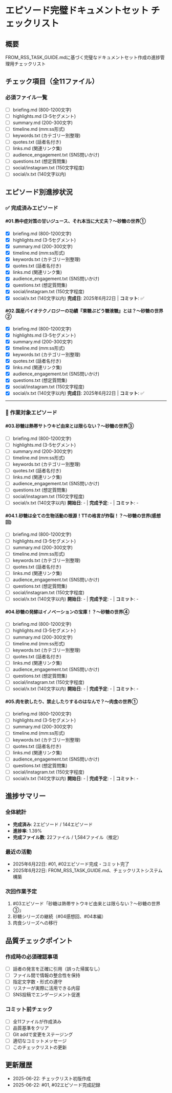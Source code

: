 # エピソード完璧ドキュメントセット チェックリスト

## 概要
FROM_RSS_TASK_GUIDE.mdに基づく完璧なドキュメントセット作成の進捗管理用チェックリスト

## チェック項目（全11ファイル）

### 必須ファイル一覧
- [ ] briefing.md (800-1200文字)
- [ ] highlights.md (3-5セグメント)
- [ ] summary.md (200-300文字)
- [ ] timeline.md (mm:ss形式)
- [ ] keywords.txt (カテゴリー別整理)
- [ ] quotes.txt (話者名付き)
- [ ] links.md (関連リンク集)
- [ ] audience_engagement.txt (SNS問いかけ)
- [ ] questions.txt (想定質問集)
- [ ] social/instagram.txt (150文字程度)
- [ ] social/x.txt (140文字以内)

## エピソード別進捗状況

### ✅ 完成済みエピソード

#### #01.熱中症対策の甘いジュース、それ本当に大丈夫？〜砂糖の世界①
- [x] briefing.md (800-1200文字)
- [x] highlights.md (3-5セグメント)
- [x] summary.md (200-300文字)
- [x] timeline.md (mm:ss形式)
- [x] keywords.txt (カテゴリー別整理)
- [x] quotes.txt (話者名付き)
- [x] links.md (関連リンク集)
- [x] audience_engagement.txt (SNS問いかけ)
- [x] questions.txt (想定質問集)
- [x] social/instagram.txt (150文字程度)
- [x] social/x.txt (140文字以内)
**完成日**: 2025年6月22日 | **コミット**: ✅

#### #02.国産バイオテクノロジーの功績『果糖ぶどう糖液糖』とは？〜砂糖の世界②
- [x] briefing.md (800-1200文字)
- [x] highlights.md (3-5セグメント)
- [x] summary.md (200-300文字)
- [x] timeline.md (mm:ss形式)
- [x] keywords.txt (カテゴリー別整理)
- [x] quotes.txt (話者名付き)
- [x] links.md (関連リンク集)
- [x] audience_engagement.txt (SNS問いかけ)
- [x] questions.txt (想定質問集)
- [x] social/instagram.txt (150文字程度)
- [x] social/x.txt (140文字以内)
**完成日**: 2025年6月22日 | **コミット**: ✅

---

### 🔄 作業対象エピソード

#### #03.砂糖は熱帯サトウキビ由来とは限らない？〜砂糖の世界③
- [ ] briefing.md (800-1200文字)
- [ ] highlights.md (3-5セグメント)
- [ ] summary.md (200-300文字)
- [ ] timeline.md (mm:ss形式)
- [ ] keywords.txt (カテゴリー別整理)
- [ ] quotes.txt (話者名付き)
- [ ] links.md (関連リンク集)
- [ ] audience_engagement.txt (SNS問いかけ)
- [ ] questions.txt (想定質問集)
- [ ] social/instagram.txt (150文字程度)
- [ ] social/x.txt (140文字以内)
**開始日**: - | **完成予定**: - | **コミット**: -

#### #04.1.砂糖は全ての生物活動の根源！TTの格言が炸裂！？〜砂糖の世界(感想回)
- [ ] briefing.md (800-1200文字)
- [ ] highlights.md (3-5セグメント)
- [ ] summary.md (200-300文字)
- [ ] timeline.md (mm:ss形式)
- [ ] keywords.txt (カテゴリー別整理)
- [ ] quotes.txt (話者名付き)
- [ ] links.md (関連リンク集)
- [ ] audience_engagement.txt (SNS問いかけ)
- [ ] questions.txt (想定質問集)
- [ ] social/instagram.txt (150文字程度)
- [ ] social/x.txt (140文字以内)
**開始日**: - | **完成予定**: - | **コミット**: -

#### #04.砂糖の発酵はイノベーションの宝庫！？〜砂糖の世界④
- [ ] briefing.md (800-1200文字)
- [ ] highlights.md (3-5セグメント)
- [ ] summary.md (200-300文字)
- [ ] timeline.md (mm:ss形式)
- [ ] keywords.txt (カテゴリー別整理)
- [ ] quotes.txt (話者名付き)
- [ ] links.md (関連リンク集)
- [ ] audience_engagement.txt (SNS問いかけ)
- [ ] questions.txt (想定質問集)
- [ ] social/instagram.txt (150文字程度)
- [ ] social/x.txt (140文字以内)
**開始日**: - | **完成予定**: - | **コミット**: -

#### #05.肉を欲したり、禁止したりするのはなんで？〜肉食の世界①
- [ ] briefing.md (800-1200文字)
- [ ] highlights.md (3-5セグメント)
- [ ] summary.md (200-300文字)
- [ ] timeline.md (mm:ss形式)
- [ ] keywords.txt (カテゴリー別整理)
- [ ] quotes.txt (話者名付き)
- [ ] links.md (関連リンク集)
- [ ] audience_engagement.txt (SNS問いかけ)
- [ ] questions.txt (想定質問集)
- [ ] social/instagram.txt (150文字程度)
- [ ] social/x.txt (140文字以内)
**開始日**: - | **完成予定**: - | **コミット**: -

## 進捗サマリー

### 全体統計
- **完成済み**: 2エピソード / 144エピソード
- **進捗率**: 1.39%
- **完成ファイル数**: 22ファイル / 1,584ファイル（推定）

### 最近の活動
- 2025年6月22日: #01, #02エピソード完成・コミット完了
- 2025年6月22日: FROM_RSS_TASK_GUIDE.md、チェックリストシステム構築

### 次回作業予定
1. #03エピソード「砂糖は熱帯サトウキビ由来とは限らない？〜砂糖の世界③」
2. 砂糖シリーズの継続（#04感想回、#04本編）
3. 肉食シリーズへの移行

## 品質チェックポイント

### 作成時の必須確認事項
- [ ] 話者の発言を正確に引用（誤った帰属なし）
- [ ] ファイル間で情報の整合性を保持
- [ ] 指定文字数・形式の遵守
- [ ] リスナーが実際に活用できる内容
- [ ] SNS投稿でエンゲージメント促進

### コミット前チェック
- [ ] 全11ファイルが作成済み
- [ ] 品質基準をクリア
- [ ] Git addで変更をステージング
- [ ] 適切なコミットメッセージ
- [ ] このチェックリストの更新

## 更新履歴
- 2025-06-22: チェックリスト初版作成
- 2025-06-22: #01, #02エピソード完成記録